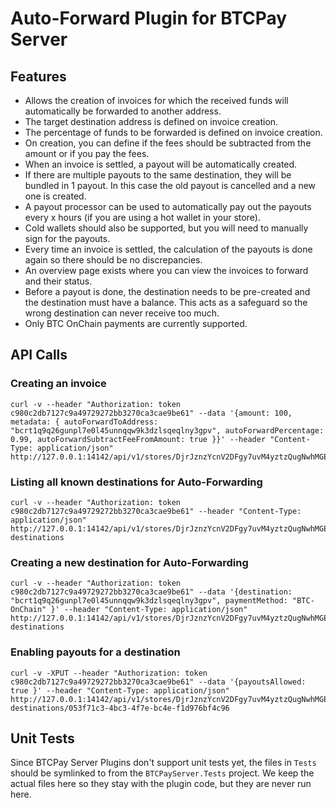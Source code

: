 # Auto-Forward Plugin for BTCPay Server

## Features
- Allows the creation of invoices for which the received funds will automatically be forwarded to another address.
- The target destination address is defined on invoice creation.
- The percentage of funds to be forwarded is defined on invoice creation.
- On creation, you can define if the fees should be subtracted from the amount or if you pay the fees.
- When an invoice is settled, a payout will be automatically created.
- If there are multiple payouts to the same destination, they will be bundled in 1 payout. In this case the old payout is cancelled and a new one is created.
- A payout processor can be used to automatically pay out the payouts every x hours (if you are using a hot wallet in your store).
- Cold wallets should also be supported, but you will need to manually sign for the payouts.
- Every time an invoice is settled, the calculation of the payouts is done again so there should be no discrepancies.
- An overview page exists where you can view the invoices to forward and their status.
- Before a payout is done, the destination needs to be pre-created and the destination must have a balance. This acts as a safeguard so the wrong destination can never receive too much.
- Only BTC OnChain payments are currently supported.

## API Calls

### Creating an invoice
```shell
curl -v --header "Authorization: token c980c2db7127c9a49729272bb3270ca3cae9be61" --data '{amount: 100, metadata: { autoForwardToAddress: "bcrt1q9q26gunpl7e0l45unnqqw9k3dzlsqeqlny3gpv", autoForwardPercentage: 0.99, autoForwardSubtractFeeFromAmount: true }}' --header "Content-Type: application/json" http://127.0.0.1:14142/api/v1/stores/DjrJznzYcnV2DFgy7uvM4yztzQugNwhMGEzfYZjXD86j/invoices
```

### Listing all known destinations for Auto-Forwarding
```shell
curl -v --header "Authorization: token c980c2db7127c9a49729272bb3270ca3cae9be61" --header "Content-Type: application/json" http://127.0.0.1:14142/api/v1/stores/DjrJznzYcnV2DFgy7uvM4yztzQugNwhMGEzfYZjXD86j/autoforward-destinations
```

### Creating a new destination for Auto-Forwarding
```shell
curl -v --header "Authorization: token c980c2db7127c9a49729272bb3270ca3cae9be61" --data '{destination: "bcrt1q9q26gunpl7e0l45unnqqw9k3dzlsqeqlny3gpv", paymentMethod: "BTC-OnChain" }' --header "Content-Type: application/json" http://127.0.0.1:14142/api/v1/stores/DjrJznzYcnV2DFgy7uvM4yztzQugNwhMGEzfYZjXD86j/autoforward-destinations
```

### Enabling payouts for a destination
```shell
curl -v -XPUT --header "Authorization: token c980c2db7127c9a49729272bb3270ca3cae9be61" --data '{payoutsAllowed: true }' --header "Content-Type: application/json" http://127.0.0.1:14142/api/v1/stores/DjrJznzYcnV2DFgy7uvM4yztzQugNwhMGEzfYZjXD86j/autoforward-destinations/053f71c3-4bc3-4f7e-bc4e-f1d976bf4c96
```


## Unit Tests
Since BTCPay Server Plugins don't support unit tests yet, the files in `Tests` should be symlinked to from the `BTCPayServer.Tests` project. We keep the actual files here so they stay with the plugin code, but they are never run here.